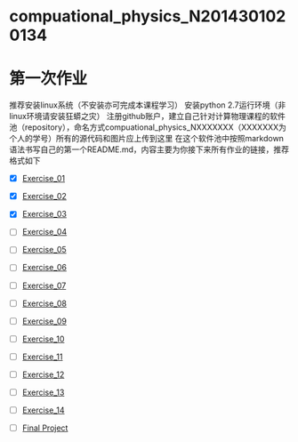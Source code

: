 # compuational_physics_N2014301020134
# 第一次作业

推荐安装linux系统（不安装亦可完成本课程学习）
安装python 2.7运行环境（非linux环境请安装狂蟒之灾）
注册github账户，建立自己针对计算物理课程的软件池（repository），命名方式compuational_physics_NXXXXXXX（XXXXXXX为个人的学号）所有的源代码和图片应上传到这里
在这个软件池中按照markdown语法书写自己的第一个README.md，内容主要为你接下来所有作业的链接，推荐格式如下
- [x] [Exercise_01](https://github.com/longgedada/compuational_physics_N2014301020134/blob/master/Exercise_01:Make%20your%20own%20github%20account%20and%20add%20a%20README)
- [x] [Exercise_02](https://github.com/longgedada/compuational_physics_N2014301020134/blob/master/Exercise_02)
- [x] [Exercise_03](https://github.com/longgedada/compuational_physics_N2014301020134/blob/master/Exercise_03)
- [ ] [Exercise_04](https://github.com/longgedada/compuational_physics_N2014301020134/blob/master/Exercise_04)
- [ ] [Exercise_05](https://github.com/longgedada/compuational_physics_N2014301020134/blob/master/Exercise_05)
- [ ] [Exercise_06](https://github.com/longgedada/compuational_physics_N2014301020134/blob/master/Exercise_06)
- [ ] [Exercise_07](https://github.com/longgedada/compuational_physics_N2014301020134/blob/master/Exercise_07)
- [ ] [Exercise_08](https://github.com/longgedada/compuational_physics_N2014301020134/blob/master/Exercise_08)
- [ ] [Exercise_09](https://github.com/longgedada/compuational_physics_N2014301020134/blob/master/Exercise_09)
- [ ] [Exercise_10](https://github.com/longgedada/compuational_physics_N2014301020134/blob/master/Exercise_10)
- [ ] [Exercise_11](https://github.com/longgedada/compuational_physics_N2014301020134/blob/master/Exercise_11)
- [ ] [Exercise_12](https://github.com/longgedada/compuational_physics_N2014301020134/blob/master/Exercise_12)
- [ ] [Exercise_13](https://github.com/longgedada/compuational_physics_N2014301020134/blob/master/Exercise_13)
- [ ] [Exercise_14](https://github.com/longgedada/compuational_physics_N2014301020134/blob/master/Exercise_14)
- [ ] [Final Project](https://github.com/longgedada/compuational_physics_N2014301020134/blob/master/Final%20Project)


